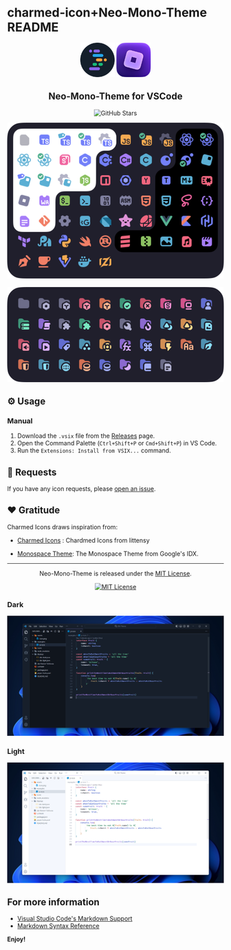 # charmed-icon+Neo-Mono-Theme README

<p align="center">
    <img src="https://github.com/Sumangal44/Neo-Mono-Theme/raw/master/assets/icon.png" width="80" />
    <img src="https://github.com/Sumangal44/Neo-Mono-Theme/raw/master/assets/icons.png" width="80" />
    <h2 align="center">Neo-Mono-Theme for VSCode</h2>
</p>

<div align="center">

![GitHub Stars](https://img.shields.io/github/stars/sumangal44/Neo-Mono-Theme?style=for-the-badge&logo=github)

<img src="https://github.com/Sumangal44/Neo-Mono-Theme/raw/1255396cd169d9533ed1c053fa9e39e63dc40cc4/assets/files.png" alt="Files" width="512" />
<br><br>
<img src="https://github.com/Sumangal44/Neo-Mono-Theme/raw/master/assets/folders.png" alt="Folders" width="512" />

</div>

## ⚙️ Usage


### Manual

1. Download the `.vsix` file from the [Releases](https://github.com/sumangal44/Neo-Mono-Theme/releases) page.
2. Open the Command Palette (`Ctrl+Shift+P` or `Cmd+Shift+P`) in VS Code.
3. Run the `Extensions: Install from VSIX...` command.

## 🙌 Requests

If you have any icon requests, please [open an issue](https://github.com/sumangal44/Neo-Mono-Theme/issues/new).


## ❤️ Gratitude

Charmed Icons draws inspiration from:

- [Charmed Icons](https://github.com/littensy/charmed-icons)
: Chardmed Icons from littensy

- [Monospace Theme](https://github.com/keksiqc/monospace-theme): The Monospace Theme from Google's IDX.

---

<p align="center">
Neo-Mono-Theme is released under the <a href="LICENSE.md">MIT License</a>.
</p>

<div align="center">

[![MIT License](https://img.shields.io/github/license/littensy/charmed-icons?style=for-the-badge)](LICENSE.md)

</div>





### Dark

![Dark](https://github.com/Sumangal44/Neo-Mono-Theme/raw/master/assets/preview-dark.webp)

### Light
![Light](https://github.com/Sumangal44/Neo-Mono-Theme/raw/master/assets/preview-light.webp)
## For more information

* [Visual Studio Code's Markdown Support](http://code.visualstudio.com/docs/languages/markdown)
* [Markdown Syntax Reference](https://help.github.com/articles/markdown-basics/)

**Enjoy!**
